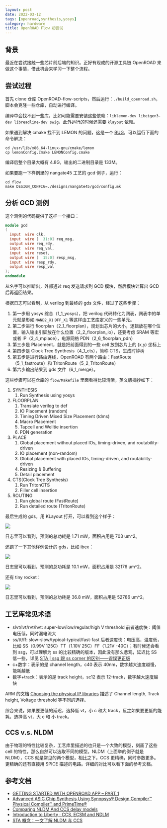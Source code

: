 ```yaml
---
layout: post
date: 2022-03-12
tags: [openroad,synthesis,yosys]
category: hardware
title: OpenROAD Flow 初尝试
---
```


## 背景

最近在尝试接触一些芯片前后端的知识。正好有现成的开源工具链 OpenROAD 来做这个事情，借此机会来学习一下整个流程。

## 尝试过程

首先 clone 仓库 OpenROAD-flow-scripts，然后运行：`./build_openroad.sh`，脚本会克隆一些仓库，自动进行编译。

编译中会找不到一些库，比如可能需要安装这些依赖：`liblemon-dev libeigen3-dev libreadline-dev swig`，此外运行的时候还需要 `klayout` 依赖。

如果遇到解决 cmake 找不到 LEMON 的问题，这是一个 [BUG](https://lemon.cs.elte.hu/trac/lemon/ticket/628)，可以运行下面的命令解决：

```shell
cd /usr/lib/x86_64-linux-gnu/cmake/lemon
cp lemonConfig.cmake LEMONConfig.cmake
```

编译后整个目录大概有 4.8G，输出的二进制目录是 133M。

如果要跑一下样例里的 nangate45 工艺的 gcd 例子，运行：

```
cd flow
make DESIGN_CONFIG=./designs/nangate45/gcd/config.mk
```

## 分析 GCD 测例

这个测例的代码提供了这样一个接口：

```verilog
module gcd
(
  input  wire clk,
  input  wire [  31:0] req_msg,
  output wire req_rdy,
  input  wire req_val,
  input  wire reset,
  output wire [  15:0] resp_msg,
  input  wire resp_rdy,
  output wire resp_val
);
endmodule
```

从名字可以推断出，外部通过 req 发送请求到 GCD 模块，然后模块计算出 GCD 后再返回结果。

根据日志可以看到，从 verilog 到最终的 gds 文件，经过了这些步骤：

1. 第一步用 yosys 综合（1_1_yosys），把 verilog 代码转化为网表，网表中的单元就是形如 `NAND2_X1` `DFF_X1` 等这样由工艺库定义的一些单元。
2. 第二步进行 floorplan（2_1_floorplan），规划出芯片的大小，逻辑放在哪个位置，输入输出引脚放在什么位置（2_2_floorplan_io），还要考虑 SRAM 等宏或者 IP（2_4_mplace），电源网络 PDN（2_6_floorplan_pdn）
3. 第三步是 Placement，就是把前面得到的一些 cell 放到芯片上的 (x,y) 坐标上
4. 第四步是 Clock Tree Synthesis（4_1_cts），简称 CTS，生成时钟树
5. 第五步是进行路由连线，OpenROAD 有两个路由：FastRoute（5_1_fastroute）和 TritonRoute（5_2_TritonRoute）
6. 第六步输出结果到 gds 文件（6_1_merge）。

这些步骤可以在仓库的 `flow/Makefile` 里面看得比较清晰，英文版摘抄如下：

1. SYNTHESIS
    1. Run Synthesis using yosys
2. FLOORPLAN
    1. Translate verilog to def
    2. IO Placement (random)
    3. Timing Driven Mixed Size Placement (tdms)
    4. Macro Placement
    5. Tapcell and Welltie insertion
    6. PDN generation
3. PLACE
    1. Global placement without placed IOs, timing-driven, and routability-driven
    2. IO placement (non-random)
    3. Global placement with placed IOs, timing-driven, and routability-driven
    4. Resizing & Buffering
    5. Detail placement
4. CTS(Clock Tree Synthesis)
    1. Run TritonCTS
    2. Filler cell insertion
5. ROUTING
    1. Run global route (FastRoute)
    2. Run detailed route (TritonRoute)

最后生成的 gds，用 KLayout 打开，可以看到这个样子：

![](/images/gcd_gds.png)

日志里可以看到，预测的总功耗是 1.71 mW，面积占用是 703 um^2。

还跑了一下其他样例设计的 gds，比如 ibex：

![](/images/ibex_gds.png)

日志里可以看到，预测的总功耗是 10.1 mW，面积占用是 32176 um^2。

还有 tiny rocket：

![](/images/tiny_rocket_gds.png)

日志里可以看到，预测的总功耗是 36.8 mW，面积占用是 52786 um^2。

## 工艺库常见术语

- slvt/lvt/rvt/hvt: super-low/low/regular/high V threshold 前者速度快：阈值电压低，同时漏电流大
- ss/tt/ff: slow-slow/typical-typical/fast-fast 后者速度快：电压高，温度低，比如 SS（0.99V 125C）TT（1.10V 25C）FF（1.21V -40C）；有时候还会看到 ssg，可以理解为 ss 的比较精确的版本，因此没有那么悲观，延迟比 SS 低一些，详见 [STA | ssg 跟 ss corner 的区别——谬误更正版](https://cloud.tencent.com/developer/article/1598417)
- c+数字：表示的是 channel length，c40 表示 40nm，数字越大速度越慢，能耗越低
- 数字+track：表示的是 track height，sc12 表示 12-track，数字越大速度越快

ARM 的文档 [Choosing the physical IP libraries](https://developer.arm.com/documentation/102738/0100/Choosing-the-physical-IP-libraries) 描述了 Channel length, Track height, Voltage threshold 等不同的选择。

综合来说，如果要更低的延迟，选择低 vt，小 c 和大 track，反之如果要更低的能耗，选择高 vt，大 c 和 小 track。

## CCS v.s. NLDM

由于物理的特性比较复杂，工艺库里描述的也只是一个大致的模型，刻画了这些 cell 的特性，那么自然可以选取不同的模型。NLDM（上面举的例子就是 NLDM），CCS 就是常见的两个模型，相比之下，CCS 更精确，同时参数更多。更精确的还有直接用 SPICE 描述的电路。详细的对比可以看下面的参考文档。

## 参考文档

- [GETTING STARTED WITH OPENROAD APP – PART 1](https://theopenroadproject.org/2019/12/11/getting-started-with-openroad-app-part-1/)
- [Advanced ASIC Chip Synthesis Using Synopsys® Design Compiler™ Physical Compiler™ and PrimeTime®](https://link.springer.com/book/10.1007/b117024)
- [Comparing NLDM And CCS delay models](https://www.paripath.com/blog/characterization-blog/comparing-nldm-and-ccs-delay-models)
- [Introduction to Liberty : CCS, ECSM and NDLM](https://chitlesh.ch/wordpress/liberty-ccs-ecsm-or-ndlm/)
- [STA 概念：一文了解 NLDM 与 CCS](https://blog.csdn.net/graymount/article/details/106010388)